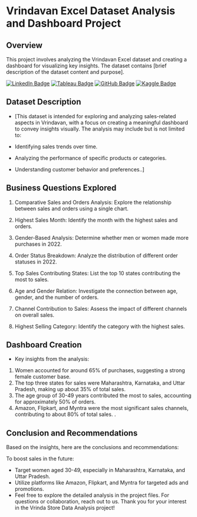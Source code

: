 #               Vrindavan Excel Dataset Analysis and Dashboard Project

## Overview
This project involves analyzing the Vrindavan Excel dataset and creating a dashboard for visualizing key insights. The dataset contains [brief description of the dataset content and purpose].

[![LinkedIn Badge]()](https://www.linkedin.com/in/digamber-chandra/)
[![Tableau Badge]()](https://public.tableau.com/app/profile/digtableau2001/vizzes)
[![GitHub Badge]()](https://github.com/Dig2001)
[![Kaggle Badge]()](https://www.kaggle.com/digamber03)

## Dataset Description
- [This dataset is intended for exploring and analyzing sales-related aspects in Vrindavan, with a focus on creating a meaningful dashboard to convey insights visually. The analysis may include but is not limited to:

- Identifying sales trends over time.
- Analyzing the performance of specific products or categories.
- Understanding customer behavior and preferences..]

## Business Questions Explored
1. Comparative Sales and Orders Analysis: Explore the relationship between sales and orders using a single chart.

2.  Highest Sales Month: Identify the month with the highest sales and orders.

3. Gender-Based Analysis: Determine whether men or women made more purchases in 2022.

4. Order Status Breakdown: Analyze the distribution of different order statuses in 2022.

5. Top Sales Contributing States: List the top 10 states contributing the most to sales.

6. Age and Gender Relation: Investigate the connection between age, gender, and the number of orders.

7. Channel Contribution to Sales: Assess the impact of different channels on overall sales.

8. Highest Selling Category: Identify the category with the highest sales.

## Dashboard Creation
- Key insights from the analysis:

1. Women accounted for around 65% of purchases, suggesting a strong female customer base.
2. The top three states for sales were Maharashtra, Karnataka, and Uttar Pradesh, making up about 35% of total sales.
3. The age group of 30-49 years contributed the most to sales, accounting for approximately 50% of orders.
4. Amazon, Flipkart, and Myntra were the most significant sales channels, contributing to about 80% of total sales. .

## Conclusion and Recommendations 
 Based on the insights, here are the conclusions and recommendations:

To boost sales in the future:

- Target women aged 30-49, especially in Maharashtra, Karnataka, and Uttar Pradesh.
- Utilize platforms like Amazon, Flipkart, and Myntra for targeted ads and promotions.
- Feel free to explore the detailed analysis in the project files. For questions or collaboration, reach out to us. Thank you for your interest in the Vrinda Store Data Analysis project!
